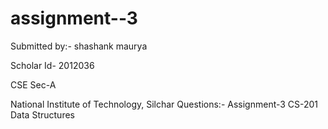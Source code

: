 # assignment--3

Submitted by:- shashank maurya

Scholar Id- 2012036

CSE Sec-A

National Institute of Technology, Silchar Questions:- Assignment-3  CS-201 Data Structures
